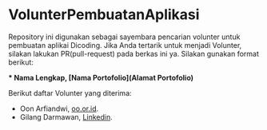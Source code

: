 # VolunterPembuatanAplikasi
Repository ini digunakan sebagai sayembara pencarian volunter untuk pembuatan aplikai Dicoding. Jika Anda tertarik untuk menjadi Volunter, silakan lakukan PR(pull-request) pada berkas ini ya. Silakan gunakan format berikut:


**\* Nama Lengkap, [Nama Portofolio](Alamat Portofolio)**


Berikut daftar Volunter yang diterima:

* Oon Arfiandwi, [oo.or.id](https://oo.or.id).
* Gilang Darmawan, [Linkedin](https://www.linkedin.com/in/gilang-darmawam/).
